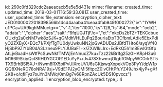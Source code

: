 id: 290c0fd329cdc2aaeacacb5e5e5d431e
mime: 
filename: 
created_time: 
updated_time: 2019-03-01T16:59:33.081Z
user_created_time: 
user_updated_time: 
file_extension: 
encryption_cipher_text: JED01000022018398566b14cd4aaaba41ceaa4fab949f000272{"iv":"1YWHu1PCa+UA9kghMMuctg==","v":1,"iter":1000,"ks":128,"ts":64,"mode":"ocb2","adata":"","cipher":"aes","salt":"9fqUGJTjF/o=","ct":"nkcDs2bTZ+TEKCcbuxOUxfg2a0xNM7wk8zSJK+qGMdhVHLEuPq2BourIaEtoT3CfbmLAdie5EbxPdiyO2ZXByX+EQc71/PXjfTgTU0dyUwkuNN2joGvADUDs2JBfdTHto6/ayqVf40HjSbP9ZlYbB0dA3Lzneu9PLYJUBaF1+x/ZXWIkLIrx+EdRkQ5h1m8EwIGtGfpAtLjvBxadHsWtfPcSuwNkfTMWjEnNnucZ7ku+Tzz22kBrlfg25zGHARpH3u6M166I9SkiyQct8RHDYGCOR1EDuYyP+rJv478XhwmxjOlgbfGMpyWCOrlrST5TX9BrhBSI5XJ+/Nwm8RX5piPvUIXroUVU6sGKjswqXxpekVOp3PyY/dpW1pGQ8XNeRD78oNRA19sj+V9dE1PJ2yOMi5fltpcZ0IvCHtPfuYZ49Jhx4jyP+gXf2K8+o/qfiFyz7ouYn3MWq/0mQg7v68RpnZAcUk5DS10pvxcz"}
encryption_applied: 1
encryption_blob_encrypted: 
type_: 4